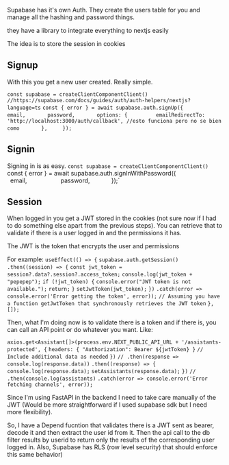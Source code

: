 
Supabase has it's own Auth. 
They create the users table for you and manage all the hashing and password things.

they have a library to integrate everything to nextjs easily

The idea is to store the session in cookies

## Signup

With this you get a new user created. Really simple.

`const supabase = createClientComponentClient() //https://supabase.com/docs/guides/auth/auth-helpers/nextjs?language=ts`
`const { error } = await supabase.auth.signUp({`
            `email,`
            `password,`
            `options: {`
                `emailRedirectTo: 'http://localhost:3000/auth/callback', //esto funciona pero no se bien como`
            `},`
        `});`

## Signin

Signing in is as easy.
`const supabase = createClientComponentClient() 
`const { error } = await supabase.auth.signInWithPassword({`
            `email,`
            `password,`
        `});`


## Session

When logged in you get a JWT stored in the cookies (not sure now if I had to do something else apart from the previous steps).
You can retrieve that to validate if there is a user logged in and the permissions it has.

The JWT is the token that encrypts the user and permissions



For example:
   `useEffect(() => {`
        `supabase.auth.getSession()`
            `.then((session) => {`
                `const jwt_token = session?.data?.session?.access_token;`
                `console.log(jwt_token + "pepepep");`
                `if (!jwt_token) {`
                    `console.error("JWT token is not available.");`
                    `return;`
                `}`
                `setJwtToken(jwt_token);`
            `})`
            `.catch(error => console.error('Error getting the token', error));`
        `// Assuming you have a function getJwtToken that synchronously retrieves the JWT token`
    `}, []);`

Then, what I'm doing now is to validate there is a token and if there is, you can call an API point or do whatever you want. Like:

`axios.get<Assistant[]>(process.env.NEXT_PUBLIC_API_URL + '/assistants-protected', {`
            `headers: { "Authorization": Bearer ${jwtToken} }`
            `// Include additional data as needed`
        `})`
            `// .then(response => console.log(response.data))`
            `.then((response) => {`
                `console.log(response.data);`
                `setAssistants(response.data);`
            `})`
            `// .then(console.log(assistants)`
            `.catch(error => console.error('Error fetching channels', error));`


Since I'm using FastAPI in the backend I need to take care manually of the JWT (Would be more straightforward if I used supabase sdk but I need more flexibility).

So, I have a Depend fucntion that validates there is a JWT sent as bearer, decode it and then extract the user id from it.
Then the api call to the db filter results by userid to return only the results of the corresponding user logged in.
Also, Supabase has RLS (row level security) that should enforce this same behavior)